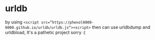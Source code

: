 # urldb
by using `<script src=“https://phenol0000-0000.github.io/urldb/urldb.js“><script>` then can use urldbdump and urldbload, It's a pathetic project sorry :(
